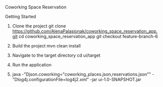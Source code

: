 Coworking Space Reservation

Getting Started

1. Clone the project
git clone https://github.com/AlenaPalasionak/coworking_space_reservation_app.git
cd coworking_space_reservation_app
git checkout feature-branch-6

3. Build the project
mvn clean install

5. Navigate to the target directory
cd ui/target

7. Run the application
8. java -"Djson.coworking="coworking_places.json,reservations.json"" -"Dlog4j.configurationFile=log4j2.xml" -jar ui-1.0-SNAPSHOT.jar
